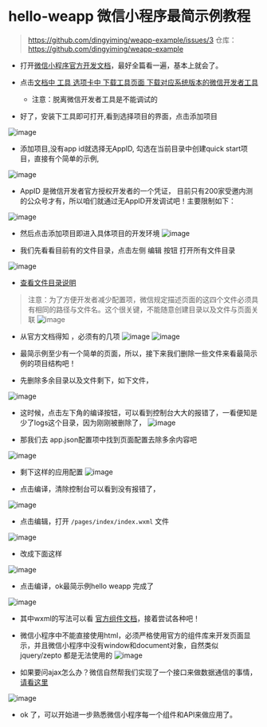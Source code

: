 # hello-weapp 微信小程序最简示例教程

> https://github.com/dingyiming/weapp-example/issues/3
> 仓库：https://github.com/dingyiming/weapp-example

-  打开[微信小程序官方开发文档](https://mp.weixin.qq.com/debug/wxadoc/dev/?t=1474644089434)，最好全篇看一遍，基本上就会了。

-  点击[文档中 工具 选项卡中 下载工具页面 下载对应系统版本的微信开发者工具](https://mp.weixin.qq.com/debug/wxadoc/dev/devtools/download.html?t=1474644089359)
   - 注意：脱离微信开发者工具是不能调试的

-  好了，安装下工具即可打开,看到选择项目的界面，点击添加项目

![image](https://cloud.githubusercontent.com/assets/12537013/18806923/7a41625a-826d-11e6-990b-2d2b32ddeaea.png)

- 添加项目,没有app id就选择无AppID, 勾选在当前目录中创建quick start项目，直接有个简单的示例,
   
![image](https://cloud.githubusercontent.com/assets/12537013/18806951/18ef8756-826e-11e6-8a40-47804b9c2750.png)

- AppID 是微信开发者官方授权开发者的一个凭证， 目前只有200家受邀内测的公众号才有，所以咱们就通过无AppID开发调试吧！主要限制如下：

![image](https://cloud.githubusercontent.com/assets/12537013/18807051/1e05c320-8270-11e6-8ab4-75db81fa15ab.png)


- 然后点击添加项目即进入具体项目的开发环境
![image](https://cloud.githubusercontent.com/assets/12537013/18806960/5aee65c8-826e-11e6-9b0d-839dcd3cb768.png)

- 我们先看看目前有的文件目录，点击左侧 编辑 按钮 打开所有文件目录

![image](https://cloud.githubusercontent.com/assets/12537013/18806979/bdbefb86-826e-11e6-9d34-e1e1e1ebb815.png)

- [查看文件目录说明](https://mp.weixin.qq.com/debug/wxadoc/dev/framework/structure.html?t=1474644089682)
> 注意：为了方便开发者减少配置项，微信规定描述页面的这四个文件必须具有相同的路径与文件名。这个很关键，不能随意创建目录以及文件与页面关联
![image](https://cloud.githubusercontent.com/assets/12537013/18806992/fa721ab8-826e-11e6-8894-19a89336936b.png)


- 从官方文档得知 ，必须有的几项
![image](https://cloud.githubusercontent.com/assets/12537013/18807002/26267604-826f-11e6-821a-8f84c2572a1a.png)
![image](https://cloud.githubusercontent.com/assets/12537013/18807004/2bddcf66-826f-11e6-8988-3b009203f1d7.png)

  
- 最简示例至少有一个简单的页面，所以，接下来我们删除一些文件来看最简示例的项目结构吧！
- 先删除多余目录以及文件剩下，如下文件，

![image](https://cloud.githubusercontent.com/assets/12537013/18807015/667fc99e-826f-11e6-8d57-c0c71f0d9a4c.png)

- 这时候，点击左下角的编译按钮，可以看到控制台大大的报错了，一看便知是少了logs这个目录，因为刚刚被删除了，
![image](https://cloud.githubusercontent.com/assets/12537013/18807018/844cff8c-826f-11e6-9a14-d30c06be1bdc.png)

- 那我们去 app.json配置项中找到页面配置去除多余内容吧

![image](https://cloud.githubusercontent.com/assets/12537013/18807034/c00967cc-826f-11e6-99bf-ebb28fdde5b2.png)

- 剩下这样的应用配置
![image](https://cloud.githubusercontent.com/assets/12537013/18807038/eb60ae76-826f-11e6-90bc-11ede88a58ce.png)

- 点击编译，清除控制台可以看到没有报错了，

![image](https://cloud.githubusercontent.com/assets/12537013/18807047/0b104e98-8270-11e6-8abc-593f215a735e.png)

- 点击编辑，打开 `/pages/index/index.wxml` 文件

![image](https://cloud.githubusercontent.com/assets/12537013/18807053/41518148-8270-11e6-9b39-243cf9d2be7c.png)

- 改成下面这样

![image](https://cloud.githubusercontent.com/assets/12537013/18807060/577fc290-8270-11e6-9c6a-fe27700d219e.png)

- 点击编译，ok最简示例hello weapp 完成了

![image](https://cloud.githubusercontent.com/assets/12537013/18807065/6cfa603a-8270-11e6-8c8d-53d868a4834f.png)

- 其中wxml的写法可以看 [官方组件文档](https://mp.weixin.qq.com/debug/wxadoc/dev/component/?t=1474644089909)，接着尝试各种吧！

- 微信小程序中不能直接使用html，必须严格使用官方的组件库来开发页面显示，并且微信小程序中没有window和document对象，自然类似jquery/zepto 都是无法使用的
![image](https://cloud.githubusercontent.com/assets/12537013/18807072/bb5e6320-8270-11e6-97c4-6ef529958823.png)

- 如果要问ajax怎么办？微信自然帮我们实现了一个接口来做数据通信的事情，[请看这里](https://mp.weixin.qq.com/debug/wxadoc/dev/api/network-request.html?t=1474644084689)

![image](https://cloud.githubusercontent.com/assets/12537013/18807076/e5bcba0e-8270-11e6-922d-07b28fed9a1c.png)

- ok 了，可以开始进一步熟悉微信小程序每一个组件和API来做应用了。





